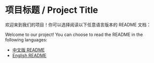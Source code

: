 # 项目标题 / Project Title

欢迎来到我们的项目！你可以选择阅读以下任意语言版本的 README 文档：

Welcome to our project! You can choose to read the README in the following languages:

- [中文版 README](README.zh.md)
- [English README](README.en.md)
